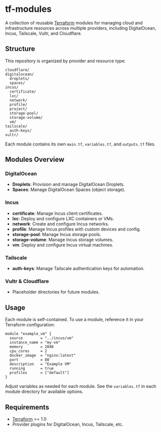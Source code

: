 # tf-modules

A collection of reusable [Terraform](https://www.terraform.io/) modules for managing cloud and infrastructure resources across multiple providers, including DigitalOcean, Incus, Tailscale, Vultr, and Cloudflare.

## Structure

This repository is organized by provider and resource type:

```
cloudflare/
digitalocean/
  droplets/
  spaces/
incus/
  certificate/
  lxc/
  network/
  profile/
  project/
  storage-pool/
  storage-volume/
  vm/
tailscale/
  auth-keys/
vultr/
```

Each module contains its own `main.tf`, `variables.tf`, and `outputs.tf` files.

## Modules Overview

### DigitalOcean

- **Droplets**: Provision and manage DigitalOcean Droplets.
- **Spaces**: Manage DigitalOcean Spaces (object storage).

### Incus

- **certificate**: Manage Incus client certificates.
- **lxc**: Deploy and configure LXC containers or VMs.
- **network**: Create and configure Incus networks.
- **profile**: Manage Incus profiles with custom devices and config.
- **storage-pool**: Manage Incus storage pools.
- **storage-volume**: Manage Incus storage volumes.
- **vm**: Deploy and configure Incus virtual machines.

### Tailscale

- **auth-keys**: Manage Tailscale authentication keys for automation.

### Vultr & Cloudflare

- Placeholder directories for future modules.

## Usage

Each module is self-contained. To use a module, reference it in your Terraform configuration:

```hcl
module "example_vm" {
  source        = "../incus/vm"
  instance_name = "my-vm"
  memory        = 2048
  cpu_cores     = 2
  docker_image  = "nginx:latest"
  port          = 80
  description   = "Example VM"
  running       = true
  profiles      = ["default"]
}
```

Adjust variables as needed for each module. See the `variables.tf` in each module directory for available options.

## Requirements

- [Terraform](https://www.terraform.io/) >= 1.0
- Provider plugins for DigitalOcean, Incus, Tailscale, etc.
